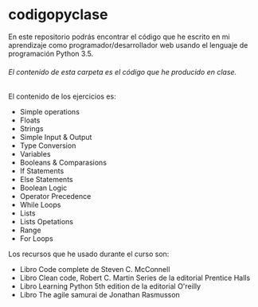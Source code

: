 # codigopyclase
En este repositorio podrás encontrar el código que he escrito en mi aprendizaje como programador/desarrollador web usando el lenguaje de programación Python 3.5.
###### El contenido de esta carpeta es el código que he producido en clase.
El contenido de los ejercicios es:

- Simple operations
- Floats
- Strings
- Simple Input & Output
- Type Conversion
- Variables
- Booleans & Comparasions
- If Statements
- Else Statements
- Boolean Logic
- Operator Precedence
- While Loops
- Lists
- Lists Opetations
- Range
- For Loops

Los recursos que he usado durante el curso son:

- Libro Code complete de Steven C. McConnell
- Libro Clean code, Robert C. Martin Series de la editorial Prentice Halls
- Libro Learning Python 5th edition de la editorial O'reilly
- Libro The agile samurai de Jonathan Rasmusson
